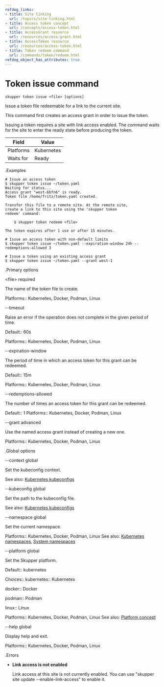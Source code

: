 ```yaml
---
refdog_links:
- title: Site linking
  url: /topics/site-linking.html
- title: Access token concept
  url: /concepts/access-token.html
- title: AccessGrant resource
  url: /resources/access-grant.html
- title: AccessToken resource
  url: /resources/access-token.html
- title: Token redeem command
  url: /commands/token/redeem.html
refdog_object_has_attributes: true
---
```


# Token issue command

~~~ shell
skupper token issue <file> [options]
~~~

Issue a token file redeemable for a link to the current site.

This command first creates an access grant in order to issue
the token.

Issuing a token requires a site with link access enabled.
The command waits for the site to enter the ready state
before producing the token.

| Field       | Value |
|------------|-------|
| Platforms  | Kubernetes |
| Waits for  | Ready |

.Examples

~~~ console
# Issue an access token
$ skupper token issue ~/token.yaml
Waiting for status...
Access grant "west-6bfn6" is ready.
Token file /home/fritz/token.yaml created.

Transfer this file to a remote site. At the remote site,
create a link to this site using the 'skupper token
redeem' command:

    $ skupper token redeem <file>

The token expires after 1 use or after 15 minutes.

# Issue an access token with non-default limits
$ skupper token issue ~/token.yaml --expiration-window 24h --redemptions-allowed 3

# Issue a token using an existing access grant
$ skupper token issue ~/token.yaml --grant west-1
~~~

.Primary options

&lt;file&gt;
required

The name of the token file to create.

Platforms:: Kubernetes, Docker, Podman, Linux

--timeout

Raise an error if the operation does not complete in the given
period of time.

Default:: 60s

Platforms:: Kubernetes, Docker, Podman, Linux

--expiration-window

The period of time in which an access token for this
grant can be redeemed.

Default:: 15m

Platforms:: Kubernetes, Docker, Podman, Linux

--redemptions-allowed

The number of times an access token for this grant can
be redeemed.

Default:: 1
Platforms:: Kubernetes, Docker, Podman, Linux

--grant
advanced

Use the named access grant instead of creating a new
one.

Platforms:: Kubernetes, Docker, Podman, Linux

.Global options

--context
global

Set the kubeconfig context.

See also: [Kubernetes kubeconfigs](https://kubernetes.io/docs/concepts/configuration/organize-cluster-access-kubeconfig/)

--kubeconfig
global

Set the path to the kubeconfig file.

See also: [Kubernetes kubeconfigs](https://kubernetes.io/docs/concepts/configuration/organize-cluster-access-kubeconfig/)

--namespace
global

Set the current namespace.

Platforms:: Kubernetes, Docker, Podman, Linux
See also: [Kubernetes namespaces](https://kubernetes.io/docs/concepts/overview/working-with-objects/namespaces/), [System namespaces]({{site_prefix}}/topics/system-namespaces.html)

--platform
global

Set the Skupper platform.

<!-- You can also use the `SKUPPER_PLATFORM` environment variable. -->

Default:: kubernetes

Choices:: kubernetes:: Kubernetes

docker:: Docker

podman:: Podman

linux:: Linux

Platforms:: Kubernetes, Docker, Podman, Linux
See also: [Platform concept]({{site_prefix}}/concepts/platform.html)

--help
global

Display help and exit.

Platforms:: Kubernetes, Docker, Podman, Linux

.Errors

- **Link access is not enabled**

  Link access at this site is not currently enabled.  You
can use "skupper site update --enable-link-access" to
enable it.

